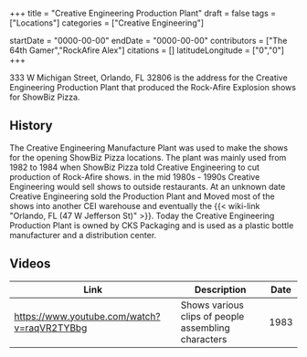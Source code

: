+++
title = "Creative Engineering Production Plant"
draft = false
tags = ["Locations"]
categories = ["Creative Engineering"]


startDate = "0000-00-00"
endDate = "0000-00-00"
contributors = ["The 64th Gamer","RockAfire Alex"]
citations = []
latitudeLongitude = ["0","0"]
+++

333 W Michigan Street, Orlando, FL 32806 is the address for the Creative Engineering Production Plant that produced the Rock-Afire Explosion shows for ShowBiz Pizza.

## History

The Creative Engineering Manufacture Plant was used to make the shows for the opening ShowBiz Pizza locations. The plant was mainly used from 1982 to 1984 when ShowBiz Pizza told Creative Engineering to cut production of Rock-Afire shows. in the mid 1980s - 1990s Creative Engineering would sell shows to outside restaurants. At an unknown date Creative Engineering sold the Production Plant and Moved most of the shows into another CEI warehouse and eventually the {{< wiki-link "Orlando, FL (47 W Jefferson St)" >}}. Today the Creative Engineering Production Plant is owned by CKS Packaging and is used as a plastic bottle manufacturer and a distribution center.

## Videos

| Link                                        | Description                                         | Date |
|---------------------------------------------|-----------------------------------------------------|------|
| https://www.youtube.com/watch?v=raqVR2TYBbg | Shows various clips of people assembling characters | 1983 |
